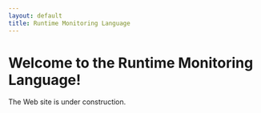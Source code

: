 ```yaml
---
layout: default
title: Runtime Monitoring Language 
---
```


# Welcome to the Runtime Monitoring Language!

The Web site is under construction.

<!--
<!doctype html>
<html>
  <head>
    <meta charset="utf-8">
    <title>RML Home</title>
  </head>
  <body>
    <h1>Welcome to the Runtime Monitoring Language!</h1>
    The Web site is under construction.
  </body>
</html>
-->


